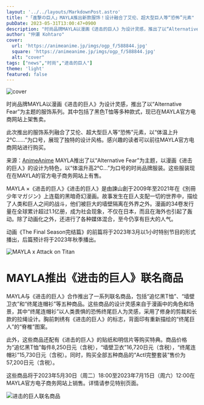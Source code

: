 ```yaml
---
layout: '../../layouts/MarkdownPost.astro'
title: "「進撃の巨人」MAYLA推出新款服饰！设计融合了艾伦、超大型巨人等“恐怖”元素"
pubDate: 2023-05-31T13:00:47+0900
description: "时尚品牌MAYLA以漫画《进击的巨人》为设计灵感，推出了以“Alternative Fear”为主题的服饰系列。其中包括了黑色T恤等多种款式，现已在MAYLA官方电商网站上架售卖。"
author: "仲瀬 Kohtaro"
cover:
  url: 'https://animeanime.jp/imgs/ogp_f/588844.jpg'
  square: 'https://animeanime.jp/imgs/ogp_f/588844.jpg'
  alt: "cover"
tags: ["news","时尚","进击的巨人"]
theme: 'light'
featured: false
---
```


![cover](https://animeanime.jp/imgs/ogp_f/588844.jpg)

时尚品牌MAYLA以漫画《进击的巨人》为设计灵感，推出了以“Alternative Fear”为主题的服饰系列。其中包括了黑色T恤等多种款式，现已在MAYLA官方电商网站上架售卖。

此次推出的服饰系列融合了艾伦、超大型巨人等“恐怖”元素，以“体温上升2°C……”为口号，展现了独特的设计风格。感兴趣的读者可以前往MAYLA官方电商网站进行购买。

来源：[AnimeAnime](https://animeanime.jp/article/2023/05/31/77654.html)
MAYLA推出了以“Alternative Fear”为主题，以漫画《进击的巨人》的设计为特色，以“体温升高2°C…”为口号的时尚品牌服装。这些服装现在在MAYLA的官方电子商务网站上有售。

MAYLA ×《进击的巨人》《进击的巨人》是由諫山創于2009年至2021年在《別冊少年マガジン》上连载的黑暗奇幻漫画。故事发生在巨人支配一切的世界中，描绘了人类和巨人之间的战斗，他们被巨大的墙壁隔离在外界之外。漫画的34卷发行量在全球累计超过1.1亿册，成为社会现象，不仅在日本，而且在海外也引起了轰动。除了动画化之外，还进行了各种媒体混合，至今仍享有巨大的人气。

动画《The Final Season完结篇》的前篇将于2023年3月以1小时特别节目的形式播出，后篇预计将于2023年秋季播出。

![MAYLA x Attack on Titan](https://img1.mercedes-benz-fashionweek.jp/wp-content/uploads/2021/03/20210312_mayla_01.jpg)

# MAYLA推出《进击的巨人》联名商品

MAYLA与《进击的巨人》合作推出了一系列联名商品，包括“追忆黑T恤”、“墙壁卫衣”和“终尾连帽衫”等五种商品。这些商品的设计灵感来自于漫画中的角色和场景，其中“终尾连帽衫”以人类畏惧的恐怖终尾巨人为灵感，采用了修身的剪裁和长款的拉绳设计。胸前刺绣有《进击的巨人》的标志，背面印有重新描绘的“终尾巨人”的“脊椎”图案。

此外，这些商品还配有《进击的巨人》的贴纸和明信片等购买特典。商品价格为“追忆黑T恤”每件8,250日元（含税），“墙壁卫衣”16,720日元（含税），“终尾连帽衫”15,730日元（含税）。同时，购买全部五种商品的“ActI完整套装”售价为57,200日元（含税）。

这些商品将于2023年5月30日（周二）18:00至2023年7月15日（周六）12:00在MAYLA官方电子商务网站上销售。详情请参见特别页面。

![进击的巨人联名商品](https://img1.dxycdn.com/2021/0714/476/3619261743039190639-135.jpg)
